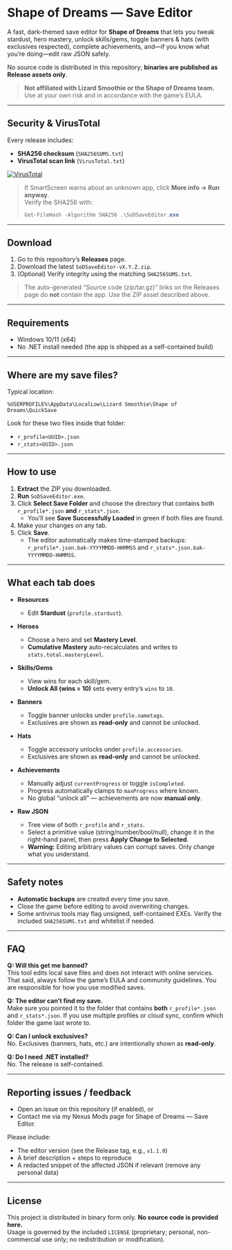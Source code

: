 # Shape of Dreams — Save Editor

A fast, dark-themed save editor for **Shape of Dreams** that lets you tweak stardust, hero mastery, unlock skills/gems, toggle banners & hats (with exclusives respected), complete achievements, and—if you know what you’re doing—edit raw JSON safely.  

No source code is distributed in this repository; **binaries are published as Release assets only**.

> **Not affiliated with Lizard Smoothie or the Shape of Dreams team.** Use at your own risk and in accordance with the game’s EULA.

---

## Security & VirusTotal

Every release includes:
- **SHA256 checksum** (`SHA256SUMS.txt`)
- **VirusTotal scan link** (`VirusTotal.txt`)

[![VirusTotal](https://img.shields.io/badge/VirusTotal-View%20scan-blue)](https://github.com/Xion28080/SoDSaveEditor-Release/releases/latest)

> If SmartScreen warns about an unknown app, click **More info → Run anyway**.  
> Verify the SHA256 with:
> ```powershell
> Get-FileHash -Algorithm SHA256 .\SoDSaveEditor.exe
> ```

---

## Download

1. Go to this repository’s **Releases** page.
2. Download the latest `SoDSaveEditor-vX.Y.Z.zip`.
3. (Optional) Verify integrity using the matching `SHA256SUMS.txt`.

> The auto-generated “Source code (zip/tar.gz)” links on the Releases page do **not** contain the app. Use the ZIP asset described above.

---

## Requirements

- Windows 10/11 (x64)
- No .NET install needed (the app is shipped as a self-contained build)

---

## Where are my save files?

Typical location:

```
%USERPROFILE%\AppData\LocalLow\Lizard Smoothie\Shape of Dreams\QuickSave
```


Look for these two files inside that folder:

- `r_profile<UUID>.json`
- `r_stats<UUID>.json`

---

## How to use

1. **Extract** the ZIP you downloaded.  
2. **Run** `SoDSaveEditor.exe`.  
3. Click **Select Save Folder** and choose the directory that contains both `r_profile*.json` **and** `r_stats*.json`.  
   - You’ll see **Save Successfully Loaded** in green if both files are found.  
4. Make your changes on any tab.  
5. Click **Save**.  
   - The editor automatically makes time-stamped backups:  
     `r_profile*.json.bak-YYYYMMDD-HHMMSS` and `r_stats*.json.bak-YYYYMMDD-HHMMSS`.

---

## What each tab does

- **Resources**  
  - Edit **Stardust** (`profile.stardust`).

- **Heroes**  
  - Choose a hero and set **Mastery Level**.  
  - **Cumulative Mastery** auto-recalculates and writes to `stats.total.masteryLevel`.

- **Skills/Gems**  
  - View wins for each skill/gem.  
  - **Unlock All (wins = 10)** sets every entry’s `wins` to `10`.

- **Banners**  
  - Toggle banner unlocks under `profile.nametags`.  
  - Exclusives are shown as **read-only** and cannot be unlocked.

- **Hats**  
  - Toggle accessory unlocks under `profile.accessories`.   
  - Exclusives are shown as **read-only** and cannot be unlocked.

- **Achievements**  
  - Manually adjust `currentProgress` or toggle `isCompleted`.  
  - Progress automatically clamps to `maxProgress` where known.  
  - No global “unlock all” — achievements are now **manual only**.

- **Raw JSON**  
  - Tree view of both `r_profile` and `r_stats`.  
  - Select a primitive value (string/number/bool/null), change it in the right-hand panel, then press **Apply Change to Selected**.  
  - **Warning:** Editing arbitrary values can corrupt saves. Only change what you understand.

---

## Safety notes

- **Automatic backups** are created every time you save.  
- Close the game before editing to avoid overwriting changes.  
- Some antivirus tools may flag unsigned, self-contained EXEs. Verify the included `SHA256SUMS.txt` and whitelist if needed.

---

## FAQ

**Q: Will this get me banned?**  
This tool edits local save files and does not interact with online services. That said, always follow the game’s EULA and community guidelines. You are responsible for how you use modified saves.

**Q: The editor can’t find my save.**  
Make sure you pointed it to the folder that contains **both** `r_profile*.json` and `r_stats*.json`. If you use multiple profiles or cloud sync, confirm which folder the game last wrote to.

**Q: Can I unlock exclusives?**  
No. Exclusives (banners, hats, etc.) are intentionally shown as **read-only**.

**Q: Do I need .NET installed?**  
No. The release is self-contained.

---

## Reporting issues / feedback

- Open an issue on this repository (if enabled), or  
- Contact me via my Nexus Mods page for Shape of Dreams — Save Editor.  

Please include:
- The editor version (see the Release tag, e.g., `v1.1.0`)  
- A brief description + steps to reproduce  
- A redacted snippet of the affected JSON if relevant (remove any personal data)

---

## License

This project is distributed in binary form only. **No source code is provided here.**  
Usage is governed by the included `LICENSE` (proprietary; personal, non-commercial use only; no redistribution or modification).  
